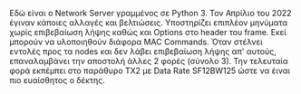 Εδώ είναι ο Network Server γραμμένος σε Python 3. Τον Απρίλιο του 2022 έγιναν κάποιες αλλαγές και βελτιώσεις. Υποστηρίζει επιπλέον μηνύματα χωρίς επιβεβαίωση λήψης καθώς και Options στο header του frame. Εκεί μπορούν να υλοποιηθούν διάφορα MAC Commands.
Όταν στέλνει εντολές προς τα nodes και δεν λάβει επιβεβαίωση λήψης απ' αυτούς, επαναλαμβάνει την αποστολή άλλες 2 φορές (σύνολο 3). Την τελευταία φορά εκπέμπει στο παράθυρο TX2 με Data Rate SF12BW125 ώστε να έιναι πιο ευαίσθητος ο δέκτης.
